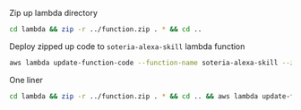 Zip up lambda directory

```bash
cd lambda && zip -r ../function.zip . * && cd ..
```

Deploy zipped up code to `soteria-alexa-skill` lambda function

```bash
aws lambda update-function-code --function-name soteria-alexa-skill --zip-file fileb://function.zip
```

One liner

```bash
cd lambda && zip -r ../function.zip . * && cd .. && aws lambda update-function-code --function-name soteria-alexa-skill --zip-file fileb://function.zip && rm function.zip
```